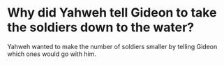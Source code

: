 # Why did Yahweh tell Gideon to take the soldiers down to the water?

Yahweh wanted to make the number of soldiers smaller by telling Gideon which ones would go with him.
